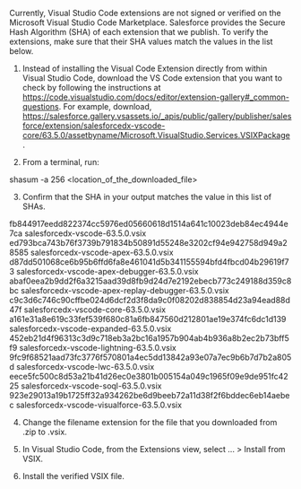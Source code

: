 Currently, Visual Studio Code extensions are not signed or verified on the
Microsoft Visual Studio Code Marketplace. Salesforce provides the Secure Hash
Algorithm (SHA) of each extension that we publish. To verify the extensions,
make sure that their SHA values match the values in the list below.

1. Instead of installing the Visual Code Extension directly from within Visual
   Studio Code, download the VS Code extension that you want to check by
   following the instructions at
   https://code.visualstudio.com/docs/editor/extension-gallery#_common-questions.
   For example, download,
   https://salesforce.gallery.vsassets.io/_apis/public/gallery/publisher/salesforce/extension/salesforcedx-vscode-core/63.5.0/assetbyname/Microsoft.VisualStudio.Services.VSIXPackage.

2. From a terminal, run:

shasum -a 256 <location_of_the_downloaded_file>

3. Confirm that the SHA in your output matches the value in this list of SHAs.

fb844917eedd822374cc5976ed05660618d1514a641c10023deb84ec4944e7ca  salesforcedx-vscode-63.5.0.vsix
ed793bca743b76f3739b791834b50891d55248e3202cf94e942758d949a28585  salesforcedx-vscode-apex-63.5.0.vsix
d87dd501068ce6b95b6ffd6fa8e461041d5b341155594bfd4fbcd04b29619f73  salesforcedx-vscode-apex-debugger-63.5.0.vsix
abaf0eea2b9dd2f6a3215aad39d8fb9d24d7e2192ebecb773c249188d359c8bc  salesforcedx-vscode-apex-replay-debugger-63.5.0.vsix
c9c3d6c746c90cffbe024d6dcf2d3f8da9c0f08202d838854d23a94ead88d47f  salesforcedx-vscode-core-63.5.0.vsix
a161e31a8e619c33fef539f680c81a6fb847560d212801ae19e374fc6dc1d139  salesforcedx-vscode-expanded-63.5.0.vsix
452eb21d4f96313c3d9c718eb3a2bc16a1957b904ab4b936a8b2ec2b73bff5f9  salesforcedx-vscode-lightning-63.5.0.vsix
9fc9f68521aad73fc3776f570801a4ec5dd13842a93e07a7ec9b6b7d7b2a805d  salesforcedx-vscode-lwc-63.5.0.vsix
eece5fc500c8d53a21b41d26ec0e3801b005154a049c1965f09e9de951fc4225  salesforcedx-vscode-soql-63.5.0.vsix
923e29013a19b1725ff32a934262be6d9beeb72a11d38f2f6bddec6eb14aebec  salesforcedx-vscode-visualforce-63.5.0.vsix


4. Change the filename extension for the file that you downloaded from .zip to
.vsix.

5. In Visual Studio Code, from the Extensions view, select ... > Install from
VSIX.

6. Install the verified VSIX file.

